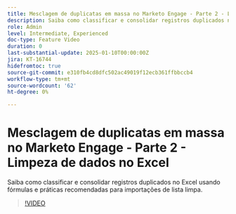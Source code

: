 ```yaml
---
title: Mesclagem de duplicatas em massa no Marketo Engage - Parte 2 - Limpeza de dados no Excel
description: Saiba como classificar e consolidar registros duplicados no Excel usando fórmulas e práticas recomendadas para importações de lista limpa.
role: Admin
level: Intermediate, Experienced
doc-type: Feature Video
duration: 0
last-substantial-update: 2025-01-10T00:00:00Z
jira: KT-16744
hidefromtoc: true
source-git-commit: e310fb4cd8dfc502ac49019f12ecb361ffbbccb4
workflow-type: tm+mt
source-wordcount: '62'
ht-degree: 0%

---
```



# Mesclagem de duplicatas em massa no Marketo Engage - Parte 2 - Limpeza de dados no Excel

Saiba como classificar e consolidar registros duplicados no Excel usando fórmulas e práticas recomendadas para importações de lista limpa.

>[!VIDEO](https://video.tv.adobe.com/v/3429492/?learn=on&enablevpops)

